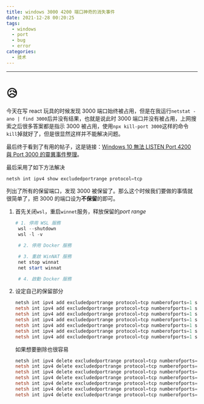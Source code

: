 ```yaml
---
title: windows 3000 4200 端口神奇的消失事件
date: 2021-12-28 00:20:25
tags:
  - windows
  - port
  - bug
  - error
categories:
  - 技术
---
```


---

# 😥

今天在写 react 玩具的时候发现 3000 端口始终被占用，但是在我运行`netstat -ano | find 3000`后并没有结果，也就是说此时 3000 端口并没有被占用，上网搜索之后很多答案都是指示 3000 被占用，使用`npx kill-port 3000`这样的命令`kill`掉就好了，但是很显然这样并不能解决问题。

最后终于看到了有用的帖子，这是链接：[Windows 10 無法 LISTEN Port 4200 與 Port 3000 的靈異事件整理](https://blog.miniasp.com/post/2019/03/31/Ports-blocked-by-Windows-10-for-unknown-reason)。

<!-- more -->

最后采用了如下方法解决

```powershell
netsh int ipv4 show excludedportrange protocol=tcp
```

列出了所有的保留端口，发现 3000 被保留了。那么这个时候我们要做的事情就很简单了，把 3000 的端口设为**不保留**的即可。

1. 首先关闭`wsl`，重启`winnet`服务，释放保留的*port range*

   ```powershell
   # 1. 停用 WSL 服務
    wsl --shutdown
    wsl -l -v

    # 2. 停用 Docker 服務

    # 3. 重啟 WinNAT 服務
    net stop winnat
    net start winnat

    # 4. 啟動 Docker 服務
   ```

2. 设定自己的保留部分

   ```powershell
   netsh int ipv4 add excludedportrange protocol=tcp numberofports=1 startport=3000
   netsh int ipv4 add excludedportrange protocol=tcp numberofports=1 startport=3001
   netsh int ipv4 add excludedportrange protocol=tcp numberofports=1 startport=4200
   netsh int ipv4 add excludedportrange protocol=tcp numberofports=1 startport=5000
   netsh int ipv4 add excludedportrange protocol=tcp numberofports=1 startport=5001
   netsh int ipv4 add excludedportrange protocol=tcp numberofports=1 startport=8080
   netsh int ipv4 add excludedportrange protocol=tcp numberofports=1 startport=8888
   ```

   如果想要删除也很容易

   ```powershell
   netsh int ipv4 delete excludedportrange protocol=tcp numberofports=1 startport=3000
   netsh int ipv4 delete excludedportrange protocol=tcp numberofports=1 startport=3001
   netsh int ipv4 delete excludedportrange protocol=tcp numberofports=1 startport=4200
   netsh int ipv4 delete excludedportrange protocol=tcp numberofports=1 startport=5000
   netsh int ipv4 delete excludedportrange protocol=tcp numberofports=1 startport=5001
   netsh int ipv4 delete excludedportrange protocol=tcp numberofports=1 startport=8080
   netsh int ipv4 delete excludedportrange protocol=tcp numberofports=1 startport=8888
   ```
